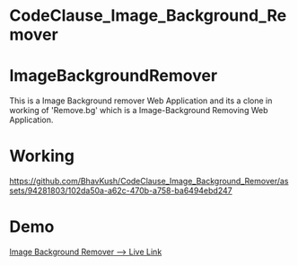 # CodeClause_Image_Background_Remover
# ImageBackgroundRemover

This is a Image Background remover Web Application and its a clone in working of 'Remove.bg' which is a Image-Background Removing Web Application.

# Working
https://github.com/BhavKush/CodeClause_Image_Background_Remover/assets/94281803/102da50a-a62c-470b-a758-ba6494ebd247

# Demo
<a href="https://backgroundremovercodecluase.netlify.app/">Image Background Remover --> Live Link</a>
